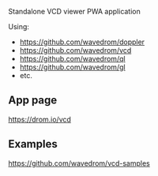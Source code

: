 Standalone VCD viewer PWA application

Using:
* https://github.com/wavedrom/doppler
* https://github.com/wavedrom/vcd
* https://github.com/wavedrom/ql
* https://github.com/wavedrom/gl
* etc.

## App page

https://drom.io/vcd

## Examples

https://github.com/wavedrom/vcd-samples
